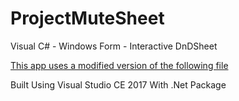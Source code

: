# ProjectMuteSheet
Visual C# - Windows Form - Interactive DnDSheet

[This app uses a modified version of the following file](https://github.com/jesseflorig/DnDAppFiles/blob/master/Compendiums/Character%20Compendium.xml)

Built Using Visual Studio CE 2017 With .Net Package